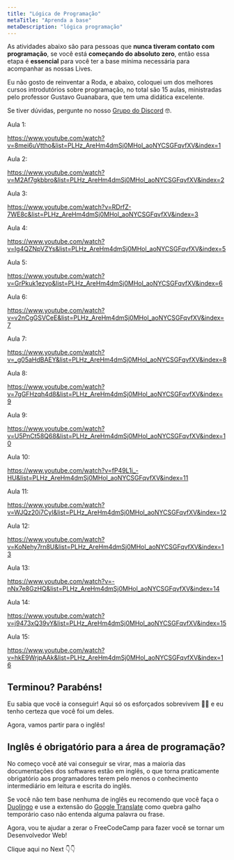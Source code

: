 ```yaml
---
title: "Lógica de Programação"
metaTitle: "Aprenda a base"
metaDescription: "lógica programação"
---
```


As atividades abaixo são para pessoas que **nunca tiveram contato com programação**, se você está **começando do absoluto zero**, então essa etapa é **essencial** para você ter a base mínima necessária para acompanhar as nossas Lives.

Eu não gosto de reinventar a Roda, e abaixo, coloquei um dos melhores cursos introdutórios sobre programação, no total são 15 aulas, ministradas pelo professor Gustavo Guanabara, que tem uma didática excelente.

Se tiver dúvidas, pergunte no nosso [Grupo do Discord](https://bit.ly/discord-reativa) 🤓.

Aula 1:

https://www.youtube.com/watch?v=8mei6uVttho&list=PLHz_AreHm4dmSj0MHol_aoNYCSGFqvfXV&index=1

Aula 2:

https://www.youtube.com/watch?v=M2Af7gkbbro&list=PLHz_AreHm4dmSj0MHol_aoNYCSGFqvfXV&index=2

Aula 3:

https://www.youtube.com/watch?v=RDrfZ-7WE8c&list=PLHz_AreHm4dmSj0MHol_aoNYCSGFqvfXV&index=3

Aula 4:

https://www.youtube.com/watch?v=Ig4QZNpVZYs&list=PLHz_AreHm4dmSj0MHol_aoNYCSGFqvfXV&index=5

Aula 5:

https://www.youtube.com/watch?v=GrPkuk1ezyo&list=PLHz_AreHm4dmSj0MHol_aoNYCSGFqvfXV&index=6

Aula 6:

https://www.youtube.com/watch?v=v2nCgGSVCeE&list=PLHz_AreHm4dmSj0MHol_aoNYCSGFqvfXV&index=7

Aula 7:

https://www.youtube.com/watch?v=_g05aHdBAEY&list=PLHz_AreHm4dmSj0MHol_aoNYCSGFqvfXV&index=8

Aula 8:

https://www.youtube.com/watch?v=7gGFHzqh4d8&list=PLHz_AreHm4dmSj0MHol_aoNYCSGFqvfXV&index=9

Aula 9:

https://www.youtube.com/watch?v=U5PnCt58Q68&list=PLHz_AreHm4dmSj0MHol_aoNYCSGFqvfXV&index=10

Aula 10:

https://www.youtube.com/watch?v=fP49L1i_-HU&list=PLHz_AreHm4dmSj0MHol_aoNYCSGFqvfXV&index=11

Aula 11:

https://www.youtube.com/watch?v=WJQz20i7CyI&list=PLHz_AreHm4dmSj0MHol_aoNYCSGFqvfXV&index=12

Aula 12:

https://www.youtube.com/watch?v=KoNehy7rn8U&list=PLHz_AreHm4dmSj0MHol_aoNYCSGFqvfXV&index=13

Aula 13:

https://www.youtube.com/watch?v=-nNx7e8GzHQ&list=PLHz_AreHm4dmSj0MHol_aoNYCSGFqvfXV&index=14

Aula 14:

https://www.youtube.com/watch?v=j9473xQ39vY&list=PLHz_AreHm4dmSj0MHol_aoNYCSGFqvfXV&index=15

Aula 15:

https://www.youtube.com/watch?v=hkE9WrjpAAk&list=PLHz_AreHm4dmSj0MHol_aoNYCSGFqvfXV&index=16

## Terminou? Parabéns!

Eu sabia que você ia conseguir! Aqui só os esforçados sobrevivem 💪🏻 e eu tenho certeza que você foi um deles.

Agora, vamos partir para o inglês! 

Inglês é obrigatório para a área de programação?
---------------

No começo você até vai conseguir se virar, mas a maioria das documentações dos softwares estão em inglês, o que torna praticamente obrigatório aos programadores terem pelo menos o conhecimento intermediário em leitura e escrita do inglês.

Se você não tem base nenhuma de inglês eu recomendo que você faça o [Duolingo](https://bit.ly/duolingo-reativa) e use a extensão do [Google Translate](http://bit.ly/2MgECZ8) como quebra galho temporário caso não entenda alguma palavra ou frase.

Agora, vou te ajudar a zerar o FreeCodeCamp para fazer você se tornar um Desenvolvedor Web!

Clique aqui no Next 👇👇
